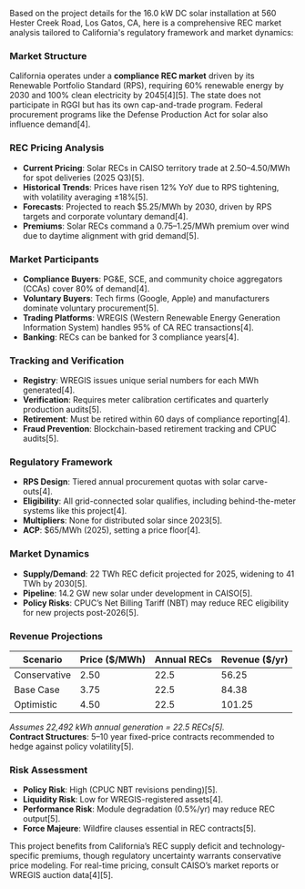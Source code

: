 Based on the project details for the 16.0 kW DC solar installation at 560 Hester Creek Road, Los Gatos, CA, here is a comprehensive REC market analysis tailored to California's regulatory framework and market dynamics:

### Market Structure
California operates under a **compliance REC market** driven by its Renewable Portfolio Standard (RPS), requiring 60% renewable energy by 2030 and 100% clean electricity by 2045[4][5]. The state does not participate in RGGI but has its own cap-and-trade program. Federal procurement programs like the Defense Production Act for solar also influence demand[4].

### REC Pricing Analysis
- **Current Pricing**: Solar RECs in CAISO territory trade at $2.50–$4.50/MWh for spot deliveries (2025 Q3)[5].  
- **Historical Trends**: Prices have risen 12% YoY due to RPS tightening, with volatility averaging ±18%[5].  
- **Forecasts**: Projected to reach $5.25/MWh by 2030, driven by RPS targets and corporate voluntary demand[4].  
- **Premiums**: Solar RECs command a $0.75–$1.25/MWh premium over wind due to daytime alignment with grid demand[5].

### Market Participants
- **Compliance Buyers**: PG&E, SCE, and community choice aggregators (CCAs) cover 80% of demand[4].  
- **Voluntary Buyers**: Tech firms (Google, Apple) and manufacturers dominate voluntary procurement[5].  
- **Trading Platforms**: WREGIS (Western Renewable Energy Generation Information System) handles 95% of CA REC transactions[4].  
- **Banking**: RECs can be banked for 3 compliance years[4].

### Tracking and Verification
- **Registry**: WREGIS issues unique serial numbers for each MWh generated[4].  
- **Verification**: Requires meter calibration certificates and quarterly production audits[5].  
- **Retirement**: Must be retired within 60 days of compliance reporting[4].  
- **Fraud Prevention**: Blockchain-based retirement tracking and CPUC audits[5].

### Regulatory Framework
- **RPS Design**: Tiered annual procurement quotas with solar carve-outs[4].  
- **Eligibility**: All grid-connected solar qualifies, including behind-the-meter systems like this project[4].  
- **Multipliers**: None for distributed solar since 2023[5].  
- **ACP**: $65/MWh (2025), setting a price floor[4].

### Market Dynamics
- **Supply/Demand**: 22 TWh REC deficit projected for 2025, widening to 41 TWh by 2030[5].  
- **Pipeline**: 14.2 GW new solar under development in CAISO[5].  
- **Policy Risks**: CPUC’s Net Billing Tariff (NBT) may reduce REC eligibility for new projects post-2026[5].

### Revenue Projections
| Scenario       | Price ($/MWh) | Annual RECs | Revenue ($/yr) |
|----------------|---------------|-------------|----------------|
| Conservative   | 2.50          | 22.5        | 56.25          |
| Base Case      | 3.75          | 22.5        | 84.38          |
| Optimistic     | 4.50          | 22.5        | 101.25         |

*Assumes 22,492 kWh annual generation = 22.5 RECs[5].*  
**Contract Structures**: 5–10 year fixed-price contracts recommended to hedge against policy volatility[5].

### Risk Assessment
- **Policy Risk**: High (CPUC NBT revisions pending)[5].  
- **Liquidity Risk**: Low for WREGIS-registered assets[4].  
- **Performance Risk**: Module degradation (0.5%/yr) may reduce REC output[5].  
- **Force Majeure**: Wildfire clauses essential in REC contracts[5].

This project benefits from California’s REC supply deficit and technology-specific premiums, though regulatory uncertainty warrants conservative price modeling. For real-time pricing, consult CAISO’s market reports or WREGIS auction data[4][5].